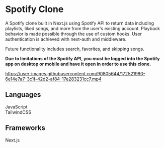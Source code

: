 # Spotify Clone

A Spotify clone built in Next.js using Spotify API to return data including playlists, liked songs, and more from the user's existing account. Playback behavior is made possible through the use of custom hooks. User authentication is achieved with next-auth and middleware.

Future functionality includes search, favorites, and skipping songs.

**Due to limitations of the Spotify API, you must be logged into the Spotify app on desktop or mobile and have it open in order to use this clone.**

https://user-images.githubusercontent.com/90805644/172521980-6e14e7a7-3c1f-42d2-af84-17e283231cc7.mp4

## Languages

JavaScript\
TailwindCSS

## Frameworks

Next.js